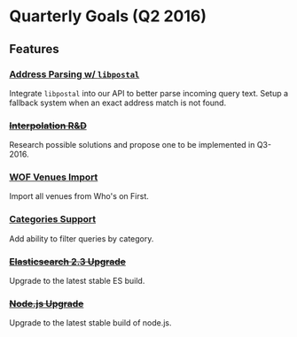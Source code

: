 # Quarterly Goals (Q2 2016)

## Features

### [Address Parsing w/ `libpostal`](/milestones/libpostal_integration/)
Integrate `libpostal` into our API to better parse incoming query text. Setup a fallback system when an exact address match is not found.

### [~~Interpolation R&D~~](/milestones/interpolation/)
Research possible solutions and propose one to be implemented in Q3-2016.

### [WOF Venues Import](/milestones/wof_venues_import/)
Import all venues from Who's on First.

### [Categories Support](/milestones/categories/)
Add ability to filter queries by category.

### [~~Elasticsearch 2.3 Upgrade~~](https://github.com/issues?utf8=%E2%9C%93&q=user%3Apelias+milestone%3A%22Elasticsearch+2%22)
Upgrade to the latest stable ES build.

### [~~Node.js Upgrade~~](https://github.com/pelias/pelias/issues/334)
Upgrade to the latest stable build of node.js.
